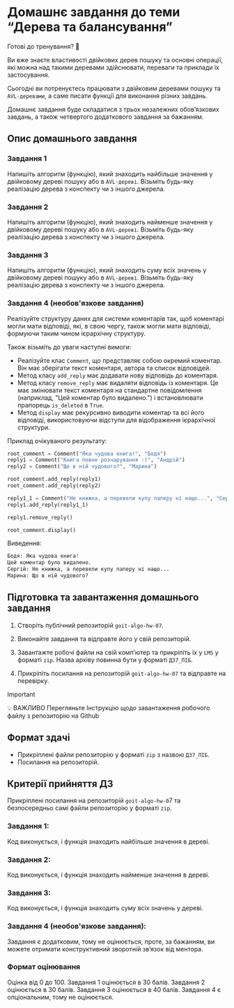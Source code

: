 # Домашнє завдання до теми “Дерева та балансування”

Готові до тренування? 🤩

Ви вже знаєте властивості двійкових дерев пошуку та основні операції, які можна над такими деревами здійснювати, переваги та приклади їх застосування.

Сьогодні ви потренуєтесь працювати з двійковим деревами пошуку та `AVL-деревами`, а саме писати функції для виконання різних завдань.

Домашнє завдання буде складатися з трьох незалежних обов’язкових завдань, а також четвертого додаткового завдання за бажанням.

## Опис домашнього завдання

### Завдання 1

Напишіть алгоритм (функцію), який знаходить найбільше значення у двійковому дереві пошуку або в `AVL-дереві`. Візьміть будь-яку реалізацію дерева з конспекту чи з іншого джерела.

### Завдання 2

Напишіть алгоритм (функцію), який знаходить найменше значення у двійковому дереві пошуку або в `AVL-дереві`. Візьміть будь-яку реалізацію дерева з конспекту чи з іншого джерела.

### Завдання 3

Напишіть алгоритм (функцію), який знаходить суму всіх значень у двійковому дереві пошуку або в `AVL-дереві`. Візьміть будь-яку реалізацію дерева з конспекту чи з іншого джерела.

### Завдання 4 (необов'язкове завдання)

Реалізуйте структуру даних для системи коментарів так, щоб коментарі могли мати відповіді, які, в свою чергу, також могли мати відповіді, формуючи таким чином ієрархічну структуру.

Також візьміть до уваги наступні вимоги:

- Реалізуйте клас `Comment`, що представляє собою окремий коментар. Він має зберігати текст коментаря, автора та список відповідей.
- Метод класу `add_reply` має додавати нову відповідь до коментаря.
- Метод класу `remove_reply` має видаляти відповідь із коментаря. Це має змінювати текст коментаря на стандартне повідомлення (наприклад, "Цей коментар було видалено.") і встановлювати прапорець `is_deleted` в `True`.
- Метод `display` має рекурсивно виводити коментар та всі його відповіді, використовуючи відступи для відображення ієрархічної структури.

Приклад очікуваного результату:

```python
root_comment = Comment("Яка чудова книга!", "Бодя")
reply1 = Comment("Книга повне розчарування :(", "Андрій")
reply2 = Comment("Що в ній чудового?", "Марина")

root_comment.add_reply(reply1)
root_comment.add_reply(reply2)

reply1_1 = Comment("Не книжка, а перевели купу паперу ні нащо...", "Сергій")
reply1.add_reply(reply1_1)

reply1.remove_reply()

root_comment.display()
```

Виведення:

```python
Бодя: Яка чудова книга!
Цей коментар було видалено.
Сергій: Не книжка, а перевели купу паперу ні нащо...
Марина: Що в ній чудового?
```

## Підготовка та завантаження домашнього завдання

1. Створіть публічний репозиторій `goit-algo-hw-07`.

2. Виконайте завдання та відправте його у свій репозиторій.

3. Завантажте робочі файли на свій комп’ютер та прикріпіть їх у `LMS` у форматі `zip`. Назва архіву повинна бути у форматі `ДЗ7_ПІБ`.

4. Прикріпіть посилання на репозиторій `goit-algo-hw-07` та відправте на перевірку.

> [!IMPORTANT]
>
> 💡 ВАЖЛИВО Перегляньте Інструкцію щодо завантаження робочого файлу з репозиторію на Github

## Формат здачі

- Прикріплені файли репозиторію у форматі `zip` з назвою `ДЗ7_ПІБ`.
- Посилання на репозиторій.

## Критерії прийняття ДЗ

Прикріплені посилання на репозиторій `goit-algo-hw-0`7 та безпосередньо самі файли репозиторію у форматі `zip`.

### Завдання 1:

Код виконується, і функція знаходить найбільше значення в дереві.

### Завдання 2:

Код виконується, і функція знаходить найменше значення в дереві.

### Завдання 3:

Код виконується, і функція знаходить суму всіх значень у дереві.

### Завдання 4 (необов'язкове завдання):

Завдання є додатковим, тому не оцінюється, проте, за бажанням, ви можете отримати конструктивний зворотній зв’язок від ментора.

### Формат оцінювання

Оцінка від 0 до 100.
Завдання 1 оцінюється в 30 балів.
Завдання 2 оцінюється в 30 балів.
Завдання 3 оцінюється в 40 балів.
Завдання 4 є опціональним, тому не оцінюється.
